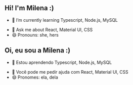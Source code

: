 ## Hi! I'm Milena :)

<!-- - 🔭 I’m currently working on ... -->
- 🌱 I’m currently learning Typescript, Node.js, MySQL
<!--- 👯 I’m looking to collaborate on ... -->
<!-- - 🤔 I’m looking for help with ...  -->
- 💬 Ask me about React, Material UI, CSS
- 😄 Pronouns: she, hers
<!-- - ⚡ Fun fact: ... -->


## Oi, eu sou a Milena :)

<!-- - 🔭 I’m currently working on ... -->
- 🌱 Estou aprendendo Typescript, Node.js, MySQL
<!--- 👯 I’m looking to collaborate on ...  -->
<!--- 🤔 I’m looking for help with ... -->
- 💬 Você pode me pedir ajuda com React, Material UI, CSS
- 😄 Pronomes: ela, dela
<!-- - ⚡ Fun fact: ... -->
